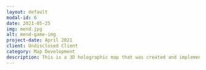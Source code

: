 ```yaml
---
layout: default
modal-id: 6
date: 2021-05-25
img: mend.jpg
alt: mend-game-img
project-date: April 2021
client: Undisclosed Client
category: Map Development
description: This is a 3D holographic map that was created and implemented for an undisclosed project for the company Mend.
---
```

